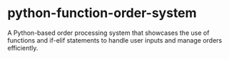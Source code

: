 # python-function-order-system
A Python-based order processing system that showcases the use of functions and if-elif statements to handle user inputs and manage orders efficiently.
